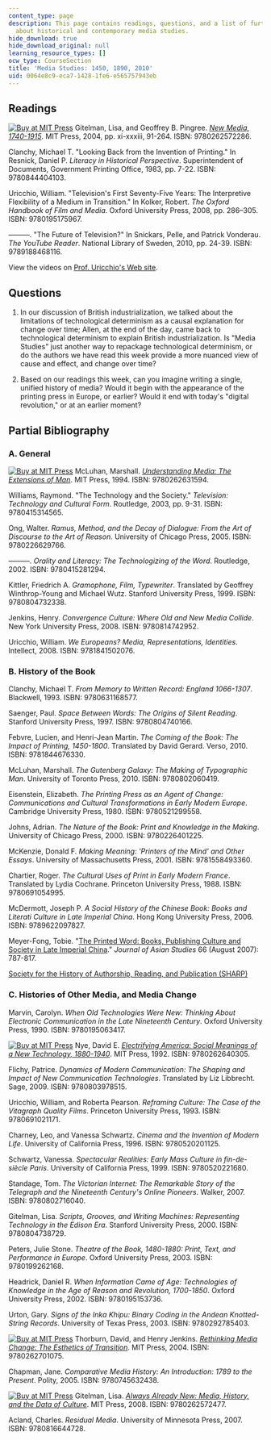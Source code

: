 ```yaml
---
content_type: page
description: This page contains readings, questions, and a list of further readings
  about historical and contemporary media studies.
hide_download: true
hide_download_original: null
learning_resource_types: []
ocw_type: CourseSection
title: 'Media Studies: 1450, 1890, 2010'
uid: 0064e8c9-eca7-1428-1fe6-e565757943eb
---
```


Readings
--------

[![Buy at MIT Press](/images/mp_logo.gif)](https://mitpress.mit.edu/9780262572286) Gitelman, Lisa, and Geoffrey B. Pingree. [_New Media, 1740-1915_](https://mitpress.mit.edu/9780262572286). MIT Press, 2004, pp. xi-xxxiii, 91-264. ISBN: 9780262572286.

Clanchy, Michael T. "Looking Back from the Invention of Printing." In Resnick, Daniel P. _Literacy in Historical Perspective_. Superintendent of Documents, Government Printing Office, 1983, pp. 7-22. ISBN: 9780844404103.

Uricchio, William. "Television's First Seventy-Five Years: The Interpretive Flexibility of a Medium in Transition." In Kolker, Robert. _The Oxford Handbook of Film and Media_. Oxford University Press, 2008, pp. 286–305. ISBN: 9780195175967.

———. "The Future of Television?" In Snickars, Pelle, and Patrick Vonderau. _The YouTube Reader_. National Library of Sweden, 2010, pp. 24-39. ISBN: 9789188468116.

View the videos on [Prof. Uricchio's Web site](http://uricchio.wordpress.com/).

Questions
---------

1.  In our discussion of British industrialization, we talked about the limitations of technological determinism as a causal explanation for change over time; Allen, at the end of the day, came back to technological determinism to explain British industrialization. Is "Media Studies" just another way to repackage technological determinism, or do the authors we have read this week provide a more nuanced view of cause and effect, and change over time?
    
2.  Based on our readings this week, can you imagine writing a single, unified history of media? Would it begin with the appearance of the printing press in Europe, or earlier? Would it end with today's "digital revolution," or at an earlier moment?
    

Partial Bibliography
--------------------

### A. General

[![Buy at MIT Press](/images/mp_logo.gif)](https://mitpress.mit.edu/9780262631594) McLuhan, Marshall. [_Understanding Media: The Extensions of Man_](https://mitpress.mit.edu/9780262631594). MIT Press, 1994. ISBN: 9780262631594.

Williams, Raymond. "The Technology and the Society." _Television: Technology and Cultural Form_. Routledge, 2003, pp. 9-31. ISBN: 9780415314565.

Ong, Walter. _Ramus, Method, and the Decay of Dialogue: From the Art of Discourse to the Art of Reason_. University of Chicago Press, 2005. ISBN: 9780226629766.

———. _Orality and Literacy: The Technologizing of the Word_. Routledge, 2002. ISBN: 9780415281294.

Kittler, Friedrich A. _Gramophone, Film, Typewriter_. Translated by Geoffrey Winthrop-Young and Michael Wutz. Stanford University Press, 1999. ISBN: 9780804732338.

Jenkins, Henry. _Convergence Culture: Where Old and New Media Collide_. New York University Press, 2008. ISBN: 9780814742952.

Uricchio, William. _We Europeans? Media, Representations, Identities_. Intellect, 2008. ISBN: 9781841502076.

### B. History of the Book

Clanchy, Michael T. _From Memory to Written Record: England 1066-1307_. Blackwell, 1993. ISBN: 9780631168577.

Saenger, Paul. _Space Between Words: The Origins of Silent Reading_. Stanford University Press, 1997. ISBN: 9780804740166.

Febvre, Lucien, and Henri-Jean Martin. _The Coming of the Book: The Impact of Printing, 1450-1800_. Translated by David Gerard. Verso, 2010. ISBN: 9781844676330.

McLuhan, Marshall. _The Gutenberg Galaxy: The Making of Typographic Man_. University of Toronto Press, 2010. ISBN: 9780802060419.

Eisenstein, Elizabeth. _The Printing Press as an Agent of Change: Communications and Cultural Transformations in Early Modern Europe_. Cambridge University Press, 1980. ISBN: 9780521299558.

Johns, Adrian. _The Nature of the Book: Print and Knowledge in the Making_. University of Chicago Press, 2000. ISBN: 9780226401225.

McKenzie, Donald F. _Making Meaning: 'Printers of the Mind' and Other Essays_. University of Massachusetts Press, 2001. ISBN: 9781558493360.

Chartier, Roger. _The Cultural Uses of Print in Early Modern France_. Translated by Lydia Cochrane. Princeton University Press, 1988. ISBN: 9780691054995.

McDermott, Joseph P. _A Social History of the Chinese Book: Books and Literati Culture in Late Imperial China_. Hong Kong University Press, 2006. ISBN: 9789622097827.

Meyer-Fong, Tobie. "[The Printed Word: Books, Publishing Culture and Society in Late Imperial China](http://dx.doi.org/10.1017/S0021911807000964)." _Journal of Asian Studies_ 66 (August 2007): 787-817.

[Society for the History of Authorship, Reading, and Publication (SHARP)](http://www.sharpweb.org/)

### C. Histories of Other Media, and Media Change

Marvin, Carolyn. _When Old Technologies Were New: Thinking About Electronic Communication in the Late Nineteenth Century_. Oxford University Press, 1990. ISBN: 9780195063417.

[![Buy at MIT Press](/images/mp_logo.gif)](https://mitpress.mit.edu/9780262640305) Nye, David E. [_Electrifying America: Social Meanings of a New Technology, 1880-1940_](https://mitpress.mit.edu/9780262640305). MIT Press, 1992. ISBN: 9780262640305.

Flichy, Patrice. _Dynamics of Modern Communication: The Shaping and Impact of New Communication Technologies_. Translated by Liz Libbrecht. Sage, 2009. ISBN: 9780803978515.

Uricchio, William, and Roberta Pearson. _Reframing Culture: The Case of the Vitagraph Quality Films_. Princeton University Press, 1993. ISBN: 9780691021171.

Charney, Leo, and Vanessa Schwartz. _Cinema and the Invention of Modern Life_. University of California Press, 1996. ISBN: 9780520201125.

Schwartz, Vanessa. _Spectacular Realities: Early Mass Culture in fin-de-siècle Paris_. University of California Press, 1999. ISBN: 9780520221680.

Standage, Tom. _The Victorian Internet: The Remarkable Story of the Telegraph and the Nineteenth Century's Online Pioneers_. Walker, 2007. ISBN: 9780802716040.

Gitelman, Lisa. _Scripts, Grooves, and Writing Machines: Representing Technology in the Edison Era_. Stanford University Press, 2000. ISBN: 9780804738729.

Peters, Julie Stone. _Theatre of the Book, 1480-1880: Print, Text, and Performance in Europe_. Oxford University Press, 2003. ISBN: 9780199262168.

Headrick, Daniel R. _When Information Came of Age: Technologies of Knowledge in the Age of Reason and Revolution, 1700-1850_. Oxford University Press, 2002. ISBN: 9780195153736.

Urton, Gary. _Signs of the Inka Khipu: Binary Coding in the Andean Knotted-String Records_. University of Texas Press, 2003. ISBN: 9780292785403.

[![Buy at MIT Press](/images/mp_logo.gif)](https://mitpress.mit.edu/9780262701075) Thorburn, David, and Henry Jenkins. [_Rethinking Media Change: The Esthetics of Transition_](https://mitpress.mit.edu/9780262701075). MIT Press, 2004. ISBN: 9780262701075.

Chapman, Jane. _Comparative Media History: An Introduction: 1789 to the Present_. Polity, 2005. ISBN: 9780745632438.

[![Buy at MIT Press](/images/mp_logo.gif)](https://mitpress.mit.edu/9780262572477) Gitelman, Lisa. [_Always Already New: Media, History, and the Data of Culture_](https://mitpress.mit.edu/9780262572477). MIT Press, 2008. ISBN: 9780262572477.

Acland, Charles. _Residual Media_. University of Minnesota Press, 2007. ISBN: 9780816644728.